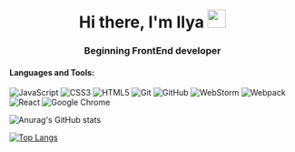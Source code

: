 <h1 align="center">Hi there, I'm Ilya
<img src="https://github.com/blackcater/blackcater/raw/main/images/Hi.gif" height="32"/></h1>
<h3 align="center">
Beginning FrontEnd developer</h3>

<h4>Languages and Tools:</h4>

![JavaScript](https://img.shields.io/badge/-JavaScript-627ba8?style=for-the-badge&logo=JavaScript&logoColor=ffee00)
![CSS3](https://img.shields.io/badge/-CSS3-627ba8?style=for-the-badge&logo=CSS3&logoColor=1155cc)
![HTML5](https://img.shields.io/badge/-HTML5-627ba8?style=for-the-badge&logo=HTML5&logoColor=d8653e)
![Git](https://img.shields.io/badge/-Git-627ba8?style=for-the-badge&logo=Git&logoColor=eea437)
![GitHub](https://img.shields.io/badge/-GitHub-627ba8?style=for-the-badge&logo=GitHub&logoColor=000)
![WebStorm](https://img.shields.io/badge/-WebStorm-627ba8?style=for-the-badge&logo=WebStorm&logoColor=333333)
![Webpack](https://img.shields.io/badge/-Webpack-627ba8?style=for-the-badge&logo=Webpack&logoColor=000)
![React](https://img.shields.io/badge/-React-627ba8?style=for-the-badge&logo=React&logoColor=72c5d8)
![Google Chrome](https://img.shields.io/badge/-GoogleChrome-627ba8?style=for-the-badge&logo=GoogleChrome&logoColor=a91818)

![Anurag's GitHub stats](https://github-readme-stats.vercel.app/api?username=IlyaLelkov&show_icons=true&theme=tokyonight)

[![Top Langs](https://github-readme-stats.vercel.app/api/top-langs/?username=IlyaLelkov&layout=compact)](https://github.com/anuraghazra/github-readme-stats)
